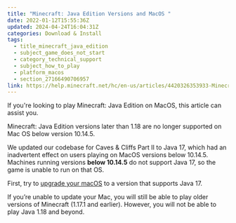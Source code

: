 ```yaml
---
title: "Minecraft: Java Edition Versions and MacOS "
date: 2022-01-12T15:55:36Z
updated: 2024-04-24T16:04:31Z
categories: Download & Install
tags:
  - title_minecraft_java_edition
  - subject_game_does_not_start
  - category_technical_support
  - subject_how_to_play
  - platform_macos
  - section_27166490706957
link: https://help.minecraft.net/hc/en-us/articles/4420326353933-Minecraft-Java-Edition-Versions-and-MacOS
---
```


If you're looking to play Minecraft: Java Edition on MacOS, this article can assist you.

Minecraft: Java Edition versions later than 1.18 are no longer supported on Mac OS below version 10.14.5.

We updated our codebase for Caves & Cliffs Part II to Java 17, which had an inadvertent effect on users playing on MacOS versions below 10.14.5. Machines running versions **below 10.14.5** do not support Java 17, so the game is unable to run on that OS. 

First, try to [upgrade your macOS](https://support.apple.com/HT201541) to a version that supports Java 17. 

If you’re unable to update your Mac, you will still be able to play older versions of Minecraft (1.17.1 and earlier). However, you will not be able to play Java 1.18 and beyond.
